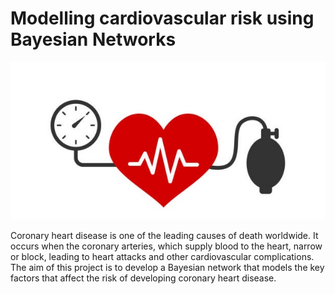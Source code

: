 # Modelling cardiovascular risk using Bayesian Networks

<div align="center">
  <img src="./Images/Intro.jpg" alt="Profile Picture" />
</div>

Coronary heart disease is one of the leading causes of death worldwide. It occurs when the coronary arteries, which supply blood to the heart, narrow or block, leading to heart attacks and other cardiovascular complications. The aim of this project is to develop a Bayesian network that models the key factors that affect the risk of developing coronary heart disease.
